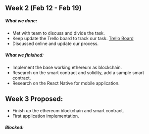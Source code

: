 ## Week 2 (Feb 12 - Feb 19)
##### What we done:
* Met with team to discuss and divide the task.
* Keep update the Trello board to track our task. [Trello Board](https://trello.com/b/ukfAJEwb/spicy-chicken)
* Discussed online and update our process.

##### What we finished:
* Implement the base working ethereum as blockchain.
* Research on the smart contract and solidity, add a sample smart contract.
* Research on the React Native for mobile application.

## Week 3 Proposed:
* Finish up the ethereum blockchain and smart contract.
* First application implementation.

##### Blocked:
